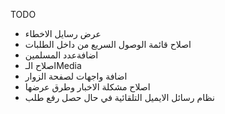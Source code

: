 TODO
- عرض رسايل الاخطاء
- اصلاح قائمة الوصول السريع من داخل الطلبات
- اضافةعدد المسلمين 
- اصلاح الـMedia
- اضافة واجهات لصفحة الزوار
- اصلاح مشكلة الاخبار وطرق عرضها
- نظام رسائل الايميل التلقائية في حال حصل رفع طلب
